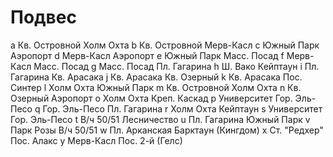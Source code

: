 # Подвес

a   Кв. Островной   Холм Охта
b   Кв. Островной   Мерв-Касл
c   Южный Парк      Аэропорт
d   Мерв-Касл       Аэропорт
e   Южный Парк      Масс. Посад
f   Мерв-Касл       Масс. Посад
g   Масс. Посад     Пл. Гагарина
h   Ш. Вако         Кейптаун
i   Пл. Гагарина    Кв. Арасака
j   Кв. Арасака     Кв. Озерный
k   Кв. Арасака     Пос. Синтер
l   Холм Охта       Южный Парк
m   Кв. Островной   Холм Охта
n   Кв. Озерный     Аэропорт
o   Холм Охта       Креп. Каскад
p   Университет     Гор. Эль-Песо
q   Гор. Эль-Песо   Пл. Гагарина
r   Холм Охта       Кейптаун
s   Университет     Гор. Эль-Песо
t   В/ч 50/51       Лесничество
u   Пл. Гагарина    Южный Парк
v   Парк Розы       В/ч 50/51
w   Пл. Арканская   Барктаун (Кингдом)
x   Ст. "Редхер"    Пос. Алакс
y   Мерв-Касл       Пос. 2-й (Гелс)
